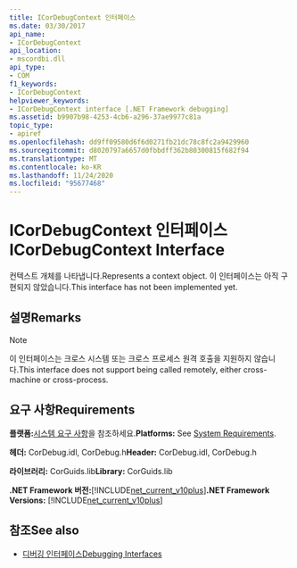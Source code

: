 ```yaml
---
title: ICorDebugContext 인터페이스
ms.date: 03/30/2017
api_name:
- ICorDebugContext
api_location:
- mscordbi.dll
api_type:
- COM
f1_keywords:
- ICorDebugContext
helpviewer_keywords:
- ICorDebugContext interface [.NET Framework debugging]
ms.assetid: b9907b98-4253-4cb6-a296-37ae9977c81a
topic_type:
- apiref
ms.openlocfilehash: dd9ff09580d6f6d0271fb21dc78c8fc2a9429960
ms.sourcegitcommit: d8020797a6657d0fbbdff362b80300815f682f94
ms.translationtype: MT
ms.contentlocale: ko-KR
ms.lasthandoff: 11/24/2020
ms.locfileid: "95677468"
---
```

# <a name="icordebugcontext-interface"></a><span data-ttu-id="52c44-102">ICorDebugContext 인터페이스</span><span class="sxs-lookup"><span data-stu-id="52c44-102">ICorDebugContext Interface</span></span>

<span data-ttu-id="52c44-103">컨텍스트 개체를 나타냅니다.</span><span class="sxs-lookup"><span data-stu-id="52c44-103">Represents a context object.</span></span> <span data-ttu-id="52c44-104">이 인터페이스는 아직 구현되지 않았습니다.</span><span class="sxs-lookup"><span data-stu-id="52c44-104">This interface has not been implemented yet.</span></span>  
  
## <a name="remarks"></a><span data-ttu-id="52c44-105">설명</span><span class="sxs-lookup"><span data-stu-id="52c44-105">Remarks</span></span>  
  
> [!NOTE]
> <span data-ttu-id="52c44-106">이 인터페이스는 크로스 시스템 또는 크로스 프로세스 원격 호출을 지원하지 않습니다.</span><span class="sxs-lookup"><span data-stu-id="52c44-106">This interface does not support being called remotely, either cross-machine or cross-process.</span></span>  
  
## <a name="requirements"></a><span data-ttu-id="52c44-107">요구 사항</span><span class="sxs-lookup"><span data-stu-id="52c44-107">Requirements</span></span>  

 <span data-ttu-id="52c44-108">**플랫폼:**[시스템 요구 사항](../../get-started/system-requirements.md)을 참조하세요.</span><span class="sxs-lookup"><span data-stu-id="52c44-108">**Platforms:** See [System Requirements](../../get-started/system-requirements.md).</span></span>  
  
 <span data-ttu-id="52c44-109">**헤더:** CorDebug.idl, CorDebug.h</span><span class="sxs-lookup"><span data-stu-id="52c44-109">**Header:** CorDebug.idl, CorDebug.h</span></span>  
  
 <span data-ttu-id="52c44-110">**라이브러리:** CorGuids.lib</span><span class="sxs-lookup"><span data-stu-id="52c44-110">**Library:** CorGuids.lib</span></span>  
  
 <span data-ttu-id="52c44-111">**.NET Framework 버전:**[!INCLUDE[net_current_v10plus](../../../../includes/net-current-v10plus-md.md)]</span><span class="sxs-lookup"><span data-stu-id="52c44-111">**.NET Framework Versions:** [!INCLUDE[net_current_v10plus](../../../../includes/net-current-v10plus-md.md)]</span></span>  
  
## <a name="see-also"></a><span data-ttu-id="52c44-112">참조</span><span class="sxs-lookup"><span data-stu-id="52c44-112">See also</span></span>

- [<span data-ttu-id="52c44-113">디버깅 인터페이스</span><span class="sxs-lookup"><span data-stu-id="52c44-113">Debugging Interfaces</span></span>](debugging-interfaces.md)
